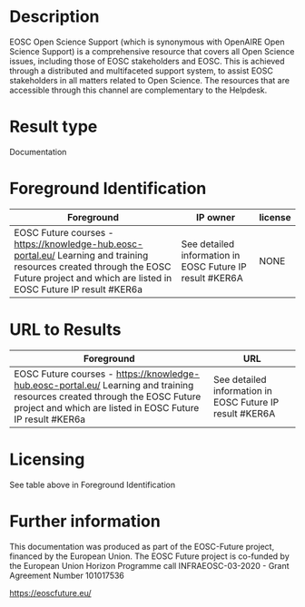 # Description

EOSC Open Science Support (which is synonymous with OpenAIRE Open Science Support) is a comprehensive resource that covers all Open Science issues, including those of EOSC stakeholders and EOSC. This is achieved through a distributed and multifaceted support system, to assist EOSC stakeholders in all matters related to Open Science. The resources that are accessible through this channel are complementary to the Helpdesk.

# Result type

Documentation

# Foreground Identification

| Foreground | IP owner | license|
|------------|----------|--------|
|EOSC Future courses - https://knowledge-hub.eosc-portal.eu/ Learning and training resources created through the EOSC Future project and which are listed in EOSC Future IP result #KER6a|See detailed information in EOSC Future IP result #KER6A |NONE|


# URL to Results

| Foreground | URL|
|------------|----------|
|EOSC Future courses - https://knowledge-hub.eosc-portal.eu/ Learning and training resources created through the EOSC Future project and which are listed in EOSC Future IP result #KER6a|See detailed information in EOSC Future IP result #KER6A| NONE |

# Licensing
See table above in Foreground Identification

# Further information
This documentation was produced as part of the EOSC-Future project, financed by the European Union.
The EOSC Future project is co-funded by the European Union Horizon Programme call INFRAEOSC-03-2020 - Grant Agreement Number 101017536

https://eoscfuture.eu/
